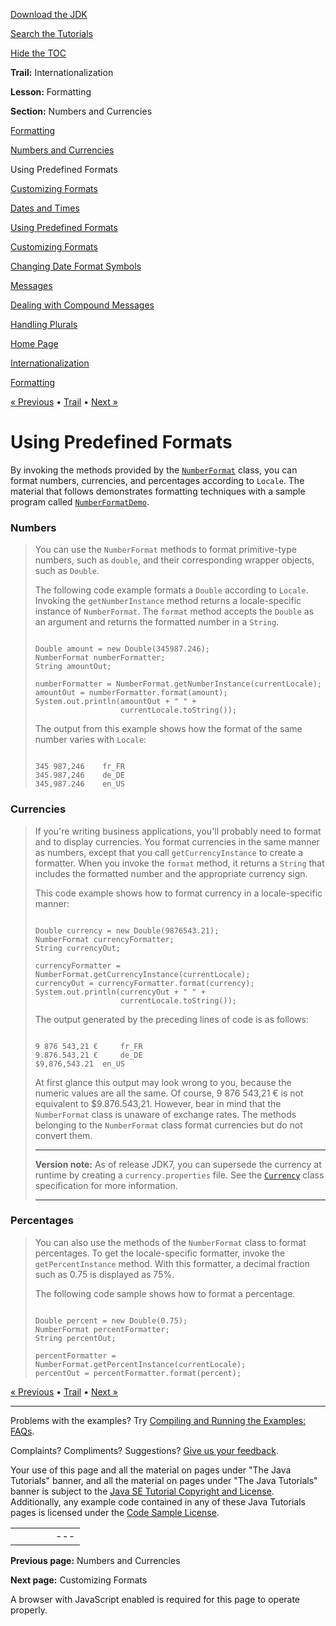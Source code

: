[Download
the JDK](http://java.sun.com/javase/6/download.jsp)
  
[Search the
Tutorials](../../search.html)
  
[Hide the TOC](javascript:toggleLeft())

**Trail:** Internationalization
  
**Lesson:** Formatting
  
**Section:** Numbers and Currencies

[Formatting](index.html)

[Numbers and Currencies](numberintro.html)

Using Predefined Formats

[Customizing Formats](decimalFormat.html)

[Dates and Times](dateintro.html)

[Using Predefined Formats](dateFormat.html)

[Customizing Formats](simpleDateFormat.html)

[Changing Date Format Symbols](dateFormatSymbols.html)

[Messages](messageintro.html)

[Dealing with Compound Messages](messageFormat.html)

[Handling Plurals](choiceFormat.html)

[Home Page](../../index.html)
>
[Internationalization](../index.html)
>
[Formatting](index.html)

[« Previous](numberintro.html) • [Trail](../TOC.html) • [Next »](decimalFormat.html)

# Using Predefined Formats

By invoking the methods provided by the
[`NumberFormat`](http://download.oracle.com/javase/7/docs/api/java/text/NumberFormat.html) class, you can format numbers, currencies, and percentages according
to `Locale`. The material that follows demonstrates
formatting techniques with a sample program called
[`NumberFormatDemo`](examples/NumberFormatDemo.java).

### Numbers

> You can use the `NumberFormat` methods to format
> primitive-type numbers, such as `double`, and their
> corresponding wrapper objects, such as `Double`.
>
> The following code example formats a `Double` according to
> `Locale`. Invoking the `getNumberInstance` method
> returns a locale-specific instance of `NumberFormat`. The
> `format` method accepts the `Double` as an
> argument and returns the formatted number in a `String`.
>
> ```
>
> Double amount = new Double(345987.246);
> NumberFormat numberFormatter;
> String amountOut;
>
> numberFormatter = NumberFormat.getNumberInstance(currentLocale);
> amountOut = numberFormatter.format(amount);
> System.out.println(amountOut + " " + 
>                    currentLocale.toString());
>
> ```
>
> The output from this example shows how the format of the same number
> varies with `Locale`:
>
> ```
>
> 345 987,246	 fr_FR
> 345.987,246	 de_DE
> 345,987.246	 en_US
>
> ```

### Currencies

> If you're writing business applications, you'll probably need to format
> and to display currencies. You format currencies in the same manner as
> numbers, except that you call `getCurrencyInstance` to
> create a formatter. When you invoke the `format`  method, it
> returns a `String`  that includes the formatted number and
> the appropriate currency sign.
>
> This code example shows how to format currency in a locale-specific manner:
>
> ```
>
> Double currency = new Double(9876543.21);
> NumberFormat currencyFormatter;
> String currencyOut;
>
> currencyFormatter = NumberFormat.getCurrencyInstance(currentLocale);
> currencyOut = currencyFormatter.format(currency);
> System.out.println(currencyOut + " " + 			
>                    currentLocale.toString());
>
> ```
>
> The output generated by the preceding lines of code is as follows:
>
> ```
>
> 9 876 543,21 €	 fr_FR
> 9.876.543,21 €	 de_DE
> $9,876,543.21	 en_US
>
> ```
>
> At first glance this output may look wrong to you, because the numeric
> values are all the same. Of course, 9 876 543,21 € is not equivalent to
> $9.876.543,21. However, bear in mind that the
> `NumberFormat` class is unaware of exchange rates. The
> methods belonging to the `NumberFormat` class format
> currencies but do not convert them.
>
> ---
>
> **Version note:** As of release JDK7, you can supersede the currency at runtime by creating
> a `currency.properties` file. See the
> [`Currency`](http://download.oracle.com/javase/7/docs/api/java/util/Currency.html) class specification for more information.
>
> ---

### Percentages

> You can also use the methods of the `NumberFormat` class to
> format percentages. To get the locale-specific formatter, invoke the
> `getPercentInstance` method. With this formatter, a decimal
> fraction such as 0.75 is displayed as 75%.
>
> The following code sample shows how to format a percentage.
>
> ```
>
> Double percent = new Double(0.75);
> NumberFormat percentFormatter;
> String percentOut;
>
> percentFormatter = NumberFormat.getPercentInstance(currentLocale);
> percentOut = percentFormatter.format(percent);
>
> ```

[« Previous](numberintro.html)
•
[Trail](../TOC.html)
•
[Next »](decimalFormat.html)

---

Problems with the examples? Try [Compiling and Running
the Examples: FAQs](../../information/run-examples.html).
  
Complaints? Compliments? Suggestions? [Give
us your feedback](http://download.oracle.com/javase/feedback.html).

Your use of this page and all the material on pages under "The Java Tutorials" banner,
and all the material on pages under "The Java Tutorials" banner is subject to the [Java SE Tutorial Copyright
and License](../../information/license.html).
Additionally, any example code contained in any of these Java
Tutorials pages is licensed under the
[Code
Sample License](http://developers.sun.com/license/berkeley_license.html).

|  |  |  |  |  |
| --- | --- | --- | --- | --- |
| |  |  | | --- | --- | | duke image | Oracle logo | | [About Oracle](http://www.oracle.com/us/corporate/index.html) | [Oracle Technology Network](http://www.oracle.com/technology/index.html) | [Terms of Service](https://www.samplecode.oracle.com/servlets/CompulsoryClickThrough?type=TermsOfService) | Copyright © 1995, 2011 Oracle and/or its affiliates. All rights reserved. |

**Previous page:** Numbers and Currencies
  
**Next page:** Customizing Formats




A browser with JavaScript enabled is required for this page to operate properly.